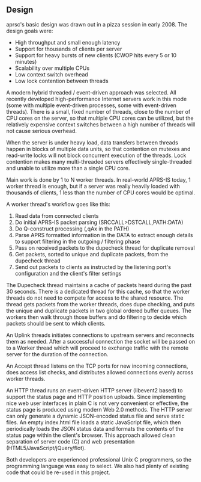
Design 
---------

aprsc's basic design was drawn out in a pizza session in early 2008.  The
design goals were:

* High throughput and small enough latency
* Support for thousands of clients per server
* Support for heavy bursts of new clients (CWOP hits every 5 or 10 minutes)
* Scalability over multiple CPUs
* Low context switch overhead
* Low lock contention between threads

A modern hybrid threaded / event-driven approach was selected.  All recently
developed high-performance Internet servers work in this mode (some with
multiple event-driven processes, some with event-driven threads).  There is
a small, fixed number of threads, close to the number of CPU cores on the
server, so that multiple CPU cores can be utilized, but the relatively
expensive context switches between a high number of threads will not cause
serious overhead.

When the server is under heavy load, data transfers between threads happen
in blocks of multiple data units, so that contention on mutexes and
read-write locks will not block concurrent execution of the threads. Lock
contention makes many multi-threaded servers effectively single-threaded and
unable to utilize more than a single CPU core.

Main work is done by 1 to N worker threads. In real-world APRS-IS today, 1
worker thread is enough, but if a server was really heavily loaded with
thousands of clients, 1 less than the number of CPU cores would be optimal.

A worker thread's workflow goes like this:

1. Read data from connected clients
2. Do initial APRS-IS packet parsing (SRCCALL>DSTCALL,PATH:DATA)
3. Do Q-construct processing (,qAx in the PATH)
4. Parse APRS formatted information in the DATA to extract enough details
   to support filtering in the outgoing / filtering phase
5. Pass on received packets to the dupecheck thread for duplicate removal
6. Get packets, sorted to unique and duplicate packets, from the dupecheck
   thread
7. Send out packets to clients as instructed by the listening port's
   configuration and the client's filter settings

The Dupecheck thread maintains a cache of packets heard during the past 30
seconds.  There is a dedicated thread for this cache, so that the worker
threads do not need to compete for access to the shared resource. The thread
gets packets from the worker threads, does dupe checking, and puts the
unique and duplicate packets in two global ordered buffer queues. The
workers then walk through those buffers and do filtering to decide which
packets should be sent to which clients.

An Uplink threads initiates connections to upstream servers and reconnects
them as needed.  After a successful connection the socket will be passed on
to a Worker thread which will proceed to exchange traffic with the remote
server for the duration of the connection.

An Accept thread listens on the TCP ports for new incoming connections, does
access list checks, and distributes allowed connections evenly across worker
threads.

An HTTP thread runs an event-driven HTTP server (libevent2 based) to support
the status page and HTTP position uploads.  Since implementing nice web user
interfaces in plain C is not very convenient or effective, the status page
is produced using modern Web 2.0 methods.  The HTTP server can only generate
a dynamic JSON-encoded status file and serve static files.  An empty
index.html file loads a static JavaScript file, which then periodically
loads the JSON status data and formats the contents of the status page
within the client's browser.  This approach allowed clean separation of
server code (C) and web presentation (HTML5/JavaScript/jQuery/flot).

Both developers are experienced professional Unix C programmers, so the
programming language was easy to select.  We also had plenty of existing
code that could be re-used in this project.

